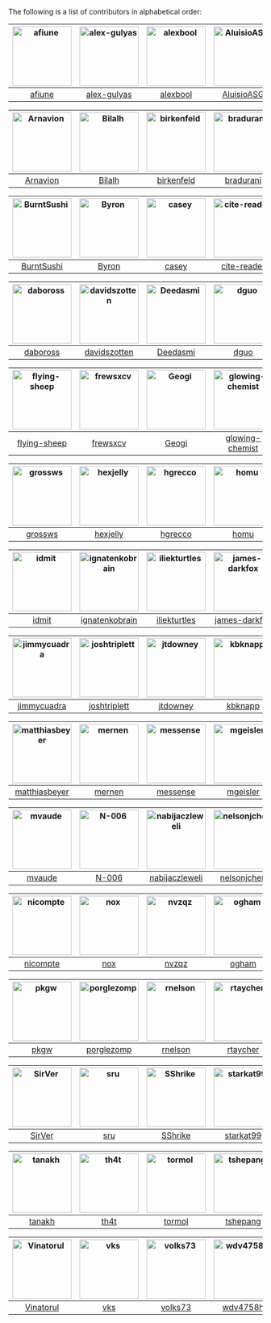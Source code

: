 The following is a list of contributors in alphabetical order:


[<img alt="afiune" src="https://avatars3.githubusercontent.com/u/5712253?v=3&s=117" width="117">](https://github.com/afiune) |[<img alt="alex-gulyas" src="https://avatars3.githubusercontent.com/u/8698329?v=3&s=117" width="117">](https://github.com/alex-gulyas) |[<img alt="alexbool" src="https://avatars0.githubusercontent.com/u/1283792?v=3&s=117" width="117">](https://github.com/alexbool) |[<img alt="AluisioASG" src="https://avatars1.githubusercontent.com/u/1904165?v=3&s=117" width="117">](https://github.com/AluisioASG) |[<img alt="andete" src="https://avatars1.githubusercontent.com/u/689017?v=3&s=117" width="117">](https://github.com/andete) |[<img alt="archer884" src="https://avatars2.githubusercontent.com/u/679494?v=3&s=117" width="117">](https://github.com/archer884) |
:---: |:---: |:---: |:---: |:---: |:---: |
[afiune](https://github.com/afiune) |[alex-gulyas](https://github.com/alex-gulyas) |[alexbool](https://github.com/alexbool) |[AluisioASG](https://github.com/AluisioASG) |[andete](https://github.com/andete) |[archer884](https://github.com/archer884) |

[<img alt="Arnavion" src="https://avatars1.githubusercontent.com/u/1096010?v=3&s=117" width="117">](https://github.com/Arnavion) |[<img alt="Bilalh" src="https://avatars3.githubusercontent.com/u/171602?v=3&s=117" width="117">](https://github.com/Bilalh) |[<img alt="birkenfeld" src="https://avatars3.githubusercontent.com/u/144359?v=3&s=117" width="117">](https://github.com/birkenfeld) |[<img alt="bradurani" src="https://avatars3.githubusercontent.com/u/4195952?v=3&s=117" width="117">](https://github.com/bradurani) |[<img alt="brennie" src="https://avatars0.githubusercontent.com/u/156585?v=3&s=117" width="117">](https://github.com/brennie) |[<img alt="brianp" src="https://avatars2.githubusercontent.com/u/179134?v=3&s=117" width="117">](https://github.com/brianp) |
:---: |:---: |:---: |:---: |:---: |:---: |
[Arnavion](https://github.com/Arnavion) |[Bilalh](https://github.com/Bilalh) |[birkenfeld](https://github.com/birkenfeld) |[bradurani](https://github.com/bradurani) |[brennie](https://github.com/brennie) |[brianp](https://github.com/brianp) |

[<img alt="BurntSushi" src="https://avatars0.githubusercontent.com/u/456674?v=3&s=117" width="117">](https://github.com/BurntSushi) |[<img alt="Byron" src="https://avatars1.githubusercontent.com/u/63622?v=3&s=117" width="117">](https://github.com/Byron) |[<img alt="casey" src="https://avatars1.githubusercontent.com/u/1945?v=3&s=117" width="117">](https://github.com/casey) |[<img alt="cite-reader" src="https://avatars2.githubusercontent.com/u/4196987?v=3&s=117" width="117">](https://github.com/cite-reader) |[<img alt="crazymerlyn" src="https://avatars2.githubusercontent.com/u/6919679?v=3&s=117" width="117">](https://github.com/crazymerlyn) |[<img alt="cstorey" src="https://avatars0.githubusercontent.com/u/743059?v=3&s=117" width="117">](https://github.com/cstorey) |
:---: |:---: |:---: |:---: |:---: |:---: |
[BurntSushi](https://github.com/BurntSushi) |[Byron](https://github.com/Byron) |[casey](https://github.com/casey) |[cite-reader](https://github.com/cite-reader) |[crazymerlyn](https://github.com/crazymerlyn) |[cstorey](https://github.com/cstorey) |

[<img alt="daboross" src="https://avatars2.githubusercontent.com/u/1152146?v=3&s=117" width="117">](https://github.com/daboross) |[<img alt="davidszotten" src="https://avatars0.githubusercontent.com/u/412005?v=3&s=117" width="117">](https://github.com/davidszotten) |[<img alt="Deedasmi" src="https://avatars3.githubusercontent.com/u/5093293?v=3&s=117" width="117">](https://github.com/Deedasmi) |[<img alt="dguo" src="https://avatars3.githubusercontent.com/u/2763135?v=3&s=117" width="117">](https://github.com/dguo) |[<img alt="dotdash" src="https://avatars2.githubusercontent.com/u/230962?v=3&s=117" width="117">](https://github.com/dotdash) |[<img alt="eddyb" src="https://avatars1.githubusercontent.com/u/77424?v=3&s=117" width="117">](https://github.com/eddyb) |
:---: |:---: |:---: |:---: |:---: |:---: |
[daboross](https://github.com/daboross) |[davidszotten](https://github.com/davidszotten) |[Deedasmi](https://github.com/Deedasmi) |[dguo](https://github.com/dguo) |[dotdash](https://github.com/dotdash) |[eddyb](https://github.com/eddyb) |

[<img alt="flying-sheep" src="https://avatars3.githubusercontent.com/u/291575?v=3&s=117" width="117">](https://github.com/flying-sheep) |[<img alt="frewsxcv" src="https://avatars1.githubusercontent.com/u/416575?v=3&s=117" width="117">](https://github.com/frewsxcv) |[<img alt="Geogi" src="https://avatars2.githubusercontent.com/u/1818316?v=3&s=117" width="117">](https://github.com/Geogi) |[<img alt="glowing-chemist" src="https://avatars3.githubusercontent.com/u/17074682?v=3&s=117" width="117">](https://github.com/glowing-chemist) |[<img alt="gohyda" src="https://avatars0.githubusercontent.com/u/10263838?v=3&s=117" width="117">](https://github.com/gohyda) |[<img alt="GrappigPanda" src="https://avatars3.githubusercontent.com/u/2055372?v=3&s=117" width="117">](https://github.com/GrappigPanda) |
:---: |:---: |:---: |:---: |:---: |:---: |
[flying-sheep](https://github.com/flying-sheep) |[frewsxcv](https://github.com/frewsxcv) |[Geogi](https://github.com/Geogi) |[glowing-chemist](https://github.com/glowing-chemist) |[gohyda](https://github.com/gohyda) |[GrappigPanda](https://github.com/GrappigPanda) |

[<img alt="grossws" src="https://avatars1.githubusercontent.com/u/171284?v=3&s=117" width="117">](https://github.com/grossws) |[<img alt="hexjelly" src="https://avatars3.githubusercontent.com/u/435283?v=3&s=117" width="117">](https://github.com/hexjelly) |[<img alt="hgrecco" src="https://avatars3.githubusercontent.com/u/278566?v=3&s=117" width="117">](https://github.com/hgrecco) |[<img alt="homu" src="https://avatars2.githubusercontent.com/u/10212162?v=3&s=117" width="117">](https://github.com/homu) |[<img alt="hoodie" src="https://avatars2.githubusercontent.com/u/260370?v=3&s=117" width="117">](https://github.com/hoodie) |[<img alt="huonw" src="https://avatars2.githubusercontent.com/u/1203825?v=3&s=117" width="117">](https://github.com/huonw) |
:---: |:---: |:---: |:---: |:---: |:---: |
[grossws](https://github.com/grossws) |[hexjelly](https://github.com/hexjelly) |[hgrecco](https://github.com/hgrecco) |[homu](https://github.com/homu) |[hoodie](https://github.com/hoodie) |[huonw](https://github.com/huonw) |

[<img alt="idmit" src="https://avatars2.githubusercontent.com/u/2546728?v=3&s=117" width="117">](https://github.com/idmit) |[<img alt="ignatenkobrain" src="https://avatars2.githubusercontent.com/u/2866862?v=3&s=117" width="117">](https://github.com/ignatenkobrain) |[<img alt="iliekturtles" src="https://avatars0.githubusercontent.com/u/5081378?v=3&s=117" width="117">](https://github.com/iliekturtles) |[<img alt="james-darkfox" src="https://avatars0.githubusercontent.com/u/637155?v=3&s=117" width="117">](https://github.com/james-darkfox) |[<img alt="japaric" src="https://avatars0.githubusercontent.com/u/5018213?v=3&s=117" width="117">](https://github.com/japaric) |[<img alt="jespino" src="https://avatars3.githubusercontent.com/u/290303?v=3&s=117" width="117">](https://github.com/jespino) |
:---: |:---: |:---: |:---: |:---: |:---: |
[idmit](https://github.com/idmit) |[ignatenkobrain](https://github.com/ignatenkobrain) |[iliekturtles](https://github.com/iliekturtles) |[james-darkfox](https://github.com/james-darkfox) |[japaric](https://github.com/japaric) |[jespino](https://github.com/jespino) |

[<img alt="jimmycuadra" src="https://avatars1.githubusercontent.com/u/122457?v=3&s=117" width="117">](https://github.com/jimmycuadra) |[<img alt="joshtriplett" src="https://avatars1.githubusercontent.com/u/162737?v=3&s=117" width="117">](https://github.com/joshtriplett) |[<img alt="jtdowney" src="https://avatars2.githubusercontent.com/u/44654?v=3&s=117" width="117">](https://github.com/jtdowney) |[<img alt="kbknapp" src="https://avatars2.githubusercontent.com/u/6942134?v=3&s=117" width="117">](https://github.com/kbknapp) |[<img alt="Keats" src="https://avatars1.githubusercontent.com/u/680355?v=3&s=117" width="117">](https://github.com/Keats) |[<img alt="malbarbo" src="https://avatars0.githubusercontent.com/u/1678126?v=3&s=117" width="117">](https://github.com/malbarbo) |
:---: |:---: |:---: |:---: |:---: |:---: |
[jimmycuadra](https://github.com/jimmycuadra) |[joshtriplett](https://github.com/joshtriplett) |[jtdowney](https://github.com/jtdowney) |[kbknapp](https://github.com/kbknapp) |[Keats](https://github.com/Keats) |[malbarbo](https://github.com/malbarbo) |

[<img alt="matthiasbeyer" src="https://avatars3.githubusercontent.com/u/427866?v=3&s=117" width="117">](https://github.com/matthiasbeyer) |[<img alt="mernen" src="https://avatars3.githubusercontent.com/u/6412?v=3&s=117" width="117">](https://github.com/mernen) |[<img alt="messense" src="https://avatars3.githubusercontent.com/u/1556054?v=3&s=117" width="117">](https://github.com/messense) |[<img alt="mgeisler" src="https://avatars3.githubusercontent.com/u/89623?v=3&s=117" width="117">](https://github.com/mgeisler) |[<img alt="mineo" src="https://avatars2.githubusercontent.com/u/78236?v=3&s=117" width="117">](https://github.com/mineo) |[<img alt="musoke" src="https://avatars3.githubusercontent.com/u/16665084?v=3&s=117" width="117">](https://github.com/musoke) |
:---: |:---: |:---: |:---: |:---: |:---: |
[matthiasbeyer](https://github.com/matthiasbeyer) |[mernen](https://github.com/mernen) |[messense](https://github.com/messense) |[mgeisler](https://github.com/mgeisler) |[mineo](https://github.com/mineo) |[musoke](https://github.com/musoke) |

[<img alt="mvaude" src="https://avatars2.githubusercontent.com/u/9532611?v=3&s=117" width="117">](https://github.com/mvaude) |[<img alt="N-006" src="https://avatars3.githubusercontent.com/u/399312?v=3&s=117" width="117">](https://github.com/N-006) |[<img alt="nabijaczleweli" src="https://avatars0.githubusercontent.com/u/6709544?v=3&s=117" width="117">](https://github.com/nabijaczleweli) |[<img alt="nelsonjchen" src="https://avatars2.githubusercontent.com/u/5363?v=3&s=117" width="117">](https://github.com/nelsonjchen) |[<img alt="Nemo157" src="https://avatars2.githubusercontent.com/u/81079?v=3&s=117" width="117">](https://github.com/Nemo157) |[<img alt="NickeZ" src="https://avatars1.githubusercontent.com/u/492753?v=3&s=117" width="117">](https://github.com/NickeZ) |
:---: |:---: |:---: |:---: |:---: |:---: |
[mvaude](https://github.com/mvaude) |[N-006](https://github.com/N-006) |[nabijaczleweli](https://github.com/nabijaczleweli) |[nelsonjchen](https://github.com/nelsonjchen) |[Nemo157](https://github.com/Nemo157) |[NickeZ](https://github.com/NickeZ) |

[<img alt="nicompte" src="https://avatars1.githubusercontent.com/u/439369?v=3&s=117" width="117">](https://github.com/nicompte) |[<img alt="nox" src="https://avatars3.githubusercontent.com/u/123095?v=3&s=117" width="117">](https://github.com/nox) |[<img alt="nvzqz" src="https://avatars3.githubusercontent.com/u/10367662?v=3&s=117" width="117">](https://github.com/nvzqz) |[<img alt="ogham" src="https://avatars0.githubusercontent.com/u/503760?v=3&s=117" width="117">](https://github.com/ogham) |[<img alt="panicbit" src="https://avatars1.githubusercontent.com/u/628445?v=3&s=117" width="117">](https://github.com/panicbit) |[<img alt="pixelistik" src="https://avatars2.githubusercontent.com/u/170929?v=3&s=117" width="117">](https://github.com/pixelistik) |
:---: |:---: |:---: |:---: |:---: |:---: |
[nicompte](https://github.com/nicompte) |[nox](https://github.com/nox) |[nvzqz](https://github.com/nvzqz) |[ogham](https://github.com/ogham) |[panicbit](https://github.com/panicbit) |[pixelistik](https://github.com/pixelistik) |

[<img alt="pkgw" src="https://avatars3.githubusercontent.com/u/59598?v=3&s=117" width="117">](https://github.com/pkgw) |[<img alt="porglezomp" src="https://avatars2.githubusercontent.com/u/1690225?v=3&s=117" width="117">](https://github.com/porglezomp) |[<img alt="rnelson" src="https://avatars0.githubusercontent.com/u/118361?v=3&s=117" width="117">](https://github.com/rnelson) |[<img alt="rtaycher" src="https://avatars3.githubusercontent.com/u/324733?v=3&s=117" width="117">](https://github.com/rtaycher) |[<img alt="Seeker14491" src="https://avatars1.githubusercontent.com/u/6490497?v=3&s=117" width="117">](https://github.com/Seeker14491) |[<img alt="shepmaster" src="https://avatars3.githubusercontent.com/u/174509?v=3&s=117" width="117">](https://github.com/shepmaster) |
:---: |:---: |:---: |:---: |:---: |:---: |
[pkgw](https://github.com/pkgw) |[porglezomp](https://github.com/porglezomp) |[rnelson](https://github.com/rnelson) |[rtaycher](https://github.com/rtaycher) |[Seeker14491](https://github.com/Seeker14491) |[shepmaster](https://github.com/shepmaster) |

[<img alt="SirVer" src="https://avatars3.githubusercontent.com/u/140115?v=3&s=117" width="117">](https://github.com/SirVer) |[<img alt="sru" src="https://avatars0.githubusercontent.com/u/2485892?v=3&s=117" width="117">](https://github.com/sru) |[<img alt="SShrike" src="https://avatars2.githubusercontent.com/u/4061736?v=3&s=117" width="117">](https://github.com/SShrike) |[<img alt="starkat99" src="https://avatars2.githubusercontent.com/u/8295111?v=3&s=117" width="117">](https://github.com/starkat99) |[<img alt="SuperFluffy" src="https://avatars3.githubusercontent.com/u/701177?v=3&s=117" width="117">](https://github.com/SuperFluffy) |[<img alt="swatteau" src="https://avatars0.githubusercontent.com/u/5521255?v=3&s=117" width="117">](https://github.com/swatteau) |
:---: |:---: |:---: |:---: |:---: |:---: |
[SirVer](https://github.com/SirVer) |[sru](https://github.com/sru) |[SShrike](https://github.com/SShrike) |[starkat99](https://github.com/starkat99) |[SuperFluffy](https://github.com/SuperFluffy) |[swatteau](https://github.com/swatteau) |

[<img alt="tanakh" src="https://avatars1.githubusercontent.com/u/109069?v=3&s=117" width="117">](https://github.com/tanakh) |[<img alt="th4t" src="https://avatars1.githubusercontent.com/u/2801030?v=3&s=117" width="117">](https://github.com/th4t) |[<img alt="tormol" src="https://avatars0.githubusercontent.com/u/10460821?v=3&s=117" width="117">](https://github.com/tormol) |[<img alt="tshepang" src="https://avatars3.githubusercontent.com/u/588486?v=3&s=117" width="117">](https://github.com/tshepang) |[<img alt="tspiteri" src="https://avatars3.githubusercontent.com/u/18604588?v=3&s=117" width="117">](https://github.com/tspiteri) |[<img alt="untitaker" src="https://avatars3.githubusercontent.com/u/837573?v=3&s=117" width="117">](https://github.com/untitaker) |
:---: |:---: |:---: |:---: |:---: |:---: |
[tanakh](https://github.com/tanakh) |[th4t](https://github.com/th4t) |[tormol](https://github.com/tormol) |[tshepang](https://github.com/tshepang) |[tspiteri](https://github.com/tspiteri) |[untitaker](https://github.com/untitaker) |

[<img alt="Vinatorul" src="https://avatars2.githubusercontent.com/u/6770624?v=3&s=117" width="117">](https://github.com/Vinatorul) |[<img alt="vks" src="https://avatars1.githubusercontent.com/u/33460?v=3&s=117" width="117">](https://github.com/vks) |[<img alt="volks73" src="https://avatars2.githubusercontent.com/u/1915469?v=3&s=117" width="117">](https://github.com/volks73) |[<img alt="wdv4758h" src="https://avatars2.githubusercontent.com/u/2716047?v=3&s=117" width="117">](https://github.com/wdv4758h) |
:---: |:---: |:---: |:---: |
[Vinatorul](https://github.com/Vinatorul) |[vks](https://github.com/vks) |[volks73](https://github.com/volks73) |[wdv4758h](https://github.com/wdv4758h) |


